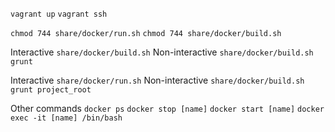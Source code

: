 `vagrant up`
`vagrant ssh`

`chmod 744 share/docker/run.sh`
`chmod 744 share/docker/build.sh`

Interactive
`share/docker/build.sh`
Non-interactive
`share/docker/build.sh grunt`

Interactive
`share/docker/run.sh`
Non-interactive
`share/docker/build.sh grunt project_root`

Other commands
`docker ps`
`docker stop [name]`
`docker start [name]`
`docker exec -it [name] /bin/bash`